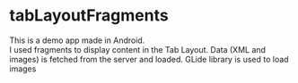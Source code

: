 # tabLayoutFragments

This is a demo app made in Android.  
I used fragments to display content in the Tab Layout.
Data (XML and images) is fetched from the server and loaded. GLide library is used to load images
